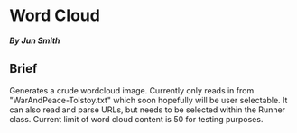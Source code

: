 # Word Cloud
***By Jun Smith***

## Brief
Generates a crude wordcloud image. Currently only reads in from "WarAndPeace-Tolstoy.txt" which soon hopefully will be user selectable. It can also read and parse URLs, but needs to be selected within the Runner class. Current limit of word cloud content is 50 for testing purposes.
